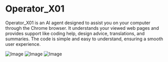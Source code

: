 # Operator_X01
Operator_X01 is an AI agent designed to assist you on your computer through the Chrome browser. It understands your viewed web pages and provides support like coding help, design advice, translations, and summaries. The code is simple and easy to understand, ensuring a smooth user experience.

![Image](https://github.com/user-attachments/assets/3d617980-676a-41b3-8488-9e639b338768)
![Image](https://github.com/user-attachments/assets/17e4727e-945c-48ff-bb21-1ff040bcec14)
![Image](https://github.com/user-attachments/assets/f7bbae24-9d73-4c70-aa45-4fc2a58bcd98)

